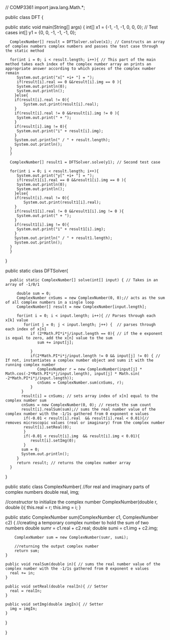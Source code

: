 // COMP3361
import java.lang.Math.*;

public class DFT {

   public static void main(String[] args) {
      int[] x1 = {-1, -1, -1, 0, 0, 0}; // Test cases
      int[] y1 = {0, 0, -1, -1, -1, 0};
      
      
      ComplexNumber[] result = DFTSolver.solve(x1); // Constructs an array of complex numbers complex numbers and passes the test case through the static method
      
      for(int i = 0; i < result.length; i++){ // This part of the main method takes each index of the complex number array an prints an appropriate answer according to which pieces of the complex number remain
         System.out.print("x[" +i+ "] = ");
         if(result[i].real == 0 &&result[i].img == 0 ){
         System.out.println(0);
         System.out.println();
        }else{
        if(result[i].real != 0){
            System.out.print(result[i].real);
        }
        if(result[i].real != 0 &&result[i].img != 0 ){
         System.out.print(" + ");
        }
        if(result[i].img != 0){
         System.out.print("i" + result[i].img);
        }
        System.out.println(" / " + result.length);
        System.out.println();
      }
      }
      
      ComplexNumber[] result1 = DFTSolver.solve(y1); // Second test case
      
      for(int i = 0; i < result.length; i++){
         System.out.print("y[" +i+ "] = ");
         if(result1[i].real == 0 &&result1[i].img == 0 ){
         System.out.println(0);
         System.out.println();
        }else{
        if(result[i].real != 0){
            System.out.print(result1[i].real);
        }
        if(result1[i].real != 0 &&result1[i].img != 0 ){
         System.out.print(" + ");
        }
        if(result1[i].img != 0){
         System.out.print("i" + result1[i].img);
        }
        System.out.println(" / " + result1.length);
        System.out.println();
      }
      }
      
      
      
   }
   
   public static class DFTSolver{ 
      
      
      public static ComplexNumber[] solve(int[] input) { // Takes in an array of -1/0/1
      
         double sum = 0;
         ComplexNumber cnSums = new ComplexNumber(0, 0);// acts as the sum of all complex numbers in a single loop
         ComplexNumber[] result = new ComplexNumber[input.length];
         
         for(int i = 0; i < input.length; i++){ // Parses through each x[k] value
            for(int j = 0; j < input.length; j++) {  // parses through each index of x[n]
               if (2*Math.PI*i*j/input.length == 0){ // if the e exponent is equal to zero, add the x[n] value to the sum
                  sum += input[j];
                  
               } 
               if(2*Math.PI*i*j/input.length != 0 && input[j] != 0) { // If not, instantiates a complex number object and sums it with the running complex number
                  ComplexNumber r = new ComplexNumber(input[j] * Math.cos(-2*Math.PI*i*j/input.length), input[j] * Math.sin( -2*Math.PI*i*j/input.length));
                  cnSums = ComplexNumber.sum(cnSums, r);
               }
           }
           result[i] = cnSums; // sets array index of x[n] equal to the complex number sum
           cnSums = new ComplexNumber(0, 0); // resets the sum count
           result[i].realSum(sum);// sums the real number value of the complex number with the -1/1s gathered from 0 exponent e values
            if(-0.01 < result[i].real  && result[i].real < 0.01){// removes microscopic values (real or imaginary) from the complex number
            result[i].setReal(0);
            }
            if(-0.01 < result[i].img  && result[i].img < 0.01){
               result[i].setImg(0);
            }
           sum = 0;
           System.out.println();
         }
         return result; // returns the complex number array
      }
   }
   
   public static class ComplexNumber{
   //for real and imaginary parts of complex numbers
   double real, img;
	
   //constructor to initialize the complex number
   ComplexNumber(double r, double i){
	this.real = r;
	this.img = i;
   }
	
   public static ComplexNumber sum(ComplexNumber c1, ComplexNumber c2)
   {
	//creating a temporary complex number to hold the sum of two numbers
        double sumr = c1.real + c2.real;
        double sumi = c1.img + c2.img;
        
        ComplexNumber sum = new ComplexNumber(sumr, sumi);
        
        //returning the output complex number
        return sum;
    }
    
    public void realSum(double in){ // sums the real number value of the complex number with the -1/1s gathered from 0 exponent e values
      real += in;
    }
    
    public void setReal(double realIn){ // Setter
      real = realIn;
    }
    
    public void setImg(double imgIn){ // Setter
      img = imgIn;
    }
    
}



}
